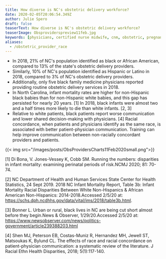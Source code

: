 ```yaml
---
title: How diverse is NC's obstetric delivery workforce?
date: 2020-02-05T20:06:54.349Z
author: Julie Spero
draft: false
teaserText: How diverse is NC's obstetric delivery workforce?
teaserImage: Obsproviderspreview11feb.jpg
keywords: [physicians, certified nurse midwife, cnm, obstetric, pregnant ]
aliases:
  - /obstetric_provider_race
---
```



* In 2018, 21% of NC's population identified as black or African American, compared to 13% of the state's obstetric delivery providers.
* Similarly, 10% of NC's population identified as Hispanic or Latino in 2018, compared to 3% of NC's obstetric delivery providers.
* Additionally, only five black family medicine physicians reported providing routine obstetric delivery services in 2018.
* In North Carolina, infant mortality rates are higher for non-Hispanic black babies than for non-Hispanic white babies, and this gap has persisted for nearly 20 years. \[1] In 2018, black infants were almost two and a half times more likely to die than white infants. \[2, 3]
* Relative to white patients, black patients report worse communication and lower shared decision-making with physicians. \[4] Racial concordance, when patients and physicians identify as the same race, is associated with better patient-physician communication.  Training can help improve communication between non-racially concordant providers and patients.

{{< img  src="/images/posts/ObsProvidersCharts11Feb2020small.png">}}

\[1] Di Bona, V. Jones-Vessey K, Cobb SM. Running the numbers: disparities in infant mortality: examining perinatal periods of risk.NCMJ 2020; 81: 70-74.

\[2] NC Department of Health and Human Services State Center for Health Statistics, 24 Sept 2019. 2018 NC Infant Mortality Report, Table 3b: Infant Mortality Racial Disparities Between White Non-Hispanics & African American Non-Hispanics: 2014-2018.Accessed 2/5/20 at: <https://schs.dph.ncdhhs.gov/data/vital/ims/2018/table3b.html>.

\[3] Bonner L. Urban or rural, black lives in NC are being cut short almost before they begin.News & Observer, 1/29/20.Accessed 2/5/20 at: <https://www.newsobserver.com/news/politics-government/article239388203.html>

\[4] Shen MJ, Peterson EB, Costas-Muniz R, Hernandez MH, Jewell ST, Matsoukas K, Bylund CL. The effects of race and racial concordance on patient-physician communication: a systematic review of the literature. J Racial Ethn Health Disparities, 2018; 5(1):117-140.
